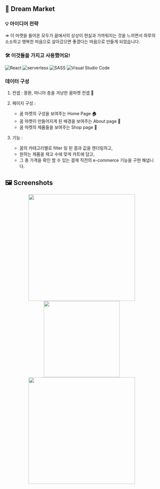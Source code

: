  ## ️🌙 Dream Market


### 💡 아이디어 전략

   ⇒ 이 마켓을 들어온 모두가 꿈에서의 상상이 현실과 가까워지는 것을 느끼면서 
    하루의 소소하고 행복한 마음으로 살아갔으면 좋겠다는 마음으로 만들게 되었습니다.

### 🛠 이것들을 가지고 사용했어요!

 <img alt="React" src="https://img.shields.io/badge/react%20-skyblue.svg?&style=for-the-badge&logo=react&logoColor=white"/>
 <img alt="serverless" src="https://img.shields.io/badge/serverless%20-tomato.svg?&style=for-the-badge&logo=serverless&logoColor=white"/> 
 <img alt="SASS" src="https://img.shields.io/badge/STYLEDCOMPONENTS%20-hotpink.svg?&style=for-the-badge&logo=SASS&logoColor=white"/>  
 <img alt="Visual Studio Code" src="https://img.shields.io/badge/Visual%20Studio%20Code-0078d7.svg?&style=for-the-badge&logo=visual-studio-code&logoColor=white"/>



### 데이터 구성


1. 컨셉 :  몽환, 마니아 층을 겨냥한 꿈마켓 컨셉 🌙

2. 페이지 구성 :  
    - 꿈 마켓의 구성을 보여주는 Home Page 🏠
    - 꿈 마켓이 만들어지게 된 배경을 보여주는 About page 🌙
    - 꿈 마켓의 제품들을 보여주는 Shop page 🛒
    
3. 기능 :  
    - 꿈의 카테고리별로 filter 링 된 결과 값을 렌더링하고, 
    - 원하는 제품을 재고 수에 맞게 카트에 담고, 
    - 그 총 가격을 확인 할 수 있는 결제 직전의 e-commerce 기능을 구현 해냅니다.

## 🖼 Screenshots
<div align="center">
    <img width="350" src="https://user-images.githubusercontent.com/59499779/149331678-638eed43-9ee1-4aa3-864c-77c21534e180.png">    
    <img width="250" src="https://user-images.githubusercontent.com/59499779/149331685-b0872a51-290a-4eac-9dfd-7625a7565405.png">
    <img width="350" src="https://user-images.githubusercontent.com/59499779/149331687-44e89244-cdf2-4999-a85d-9b4b04f1bfbb.png">
</div>
